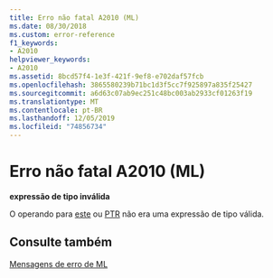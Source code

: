 ```yaml
---
title: Erro não fatal A2010 (ML)
ms.date: 08/30/2018
ms.custom: error-reference
f1_keywords:
- A2010
helpviewer_keywords:
- A2010
ms.assetid: 8bcd57f4-1e3f-421f-9ef8-e702daf57fcb
ms.openlocfilehash: 3865580239b71bc1d3f5cc7f925897a835f25427
ms.sourcegitcommit: a6d63c07ab9ec251c48bc003ab2933cf01263f19
ms.translationtype: MT
ms.contentlocale: pt-BR
ms.lasthandoff: 12/05/2019
ms.locfileid: "74856734"
---
```

# <a name="ml-nonfatal-error-a2010"></a>Erro não fatal A2010 (ML)

**expressão de tipo inválida**

O operando para [este](../../assembler/masm/operator-this.md) ou [PTR](../../assembler/masm/operator-ptr.md) não era uma expressão de tipo válida.

## <a name="see-also"></a>Consulte também

[Mensagens de erro de ML](../../assembler/masm/ml-error-messages.md)<br/>